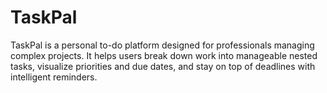 # TaskPal
TaskPal is a personal to-do platform designed for professionals managing complex projects. It helps users break down work into manageable nested tasks, visualize priorities and due dates, and stay on top of deadlines with intelligent reminders.
